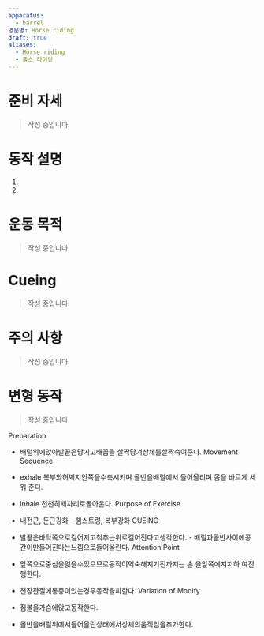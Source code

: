 ```yaml
---
apparatus:
  - barrel
영문명: Horse riding
draft: true
aliases:
  - Horse riding
  - 홀스 라이딩
---
```


# 준비 자세

> 작성 중입니다.

# 동작 설명

1.
2.

# 운동 목적

> 작성 중입니다.

# Cueing

> 작성 중입니다.

# 주의 사항

> 작성 중입니다.

# 변형 동작

> 작성 중입니다.


Preparation

- 배럴위에앉아발끝은당기고배꼽을 살짝당겨상체를살짝숙여준다.
  Movement Sequence
- exhale
  복부와허벅지안쪽을수축시키며 골반을배럴에서 들어올리며 몸을
  바르게 세워 준다.
- inhale 천천히제자리로돌아온다.
  Purpose of Exercise

- 내전근, 둔근강화 - 햄스트링, 복부강화
  CUEING
- 발끝은바닥쪽으로길어지고척추는위로길어진다고생각한다. - 배럴과골반사이에공간이만들어진다는느낌으로들어올린다.
  Attention Point
- 앞쪽으로중심을잃을수있으므로동작이익숙해지기전까지는
  손 을앞쪽에지지하 여진행한다.
- 천장관절에통증이있는경우동작을피한다.
  Variation of Modify
- 짐볼을가슴에앉고동작한다.
- 골반을배럴위에서들어올린상태에서상체의움직임을추가한다.